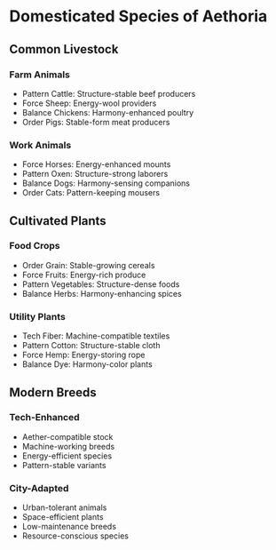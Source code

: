 # Domesticated Species of Aethoria

## Common Livestock

### Farm Animals
- Pattern Cattle: Structure-stable beef producers
- Force Sheep: Energy-wool providers
- Balance Chickens: Harmony-enhanced poultry
- Order Pigs: Stable-form meat producers

### Work Animals
- Force Horses: Energy-enhanced mounts
- Pattern Oxen: Structure-strong laborers
- Balance Dogs: Harmony-sensing companions
- Order Cats: Pattern-keeping mousers

## Cultivated Plants

### Food Crops
- Order Grain: Stable-growing cereals
- Force Fruits: Energy-rich produce
- Pattern Vegetables: Structure-dense foods
- Balance Herbs: Harmony-enhancing spices

### Utility Plants
- Tech Fiber: Machine-compatible textiles
- Pattern Cotton: Structure-stable cloth
- Force Hemp: Energy-storing rope
- Balance Dye: Harmony-color plants

## Modern Breeds

### Tech-Enhanced
- Aether-compatible stock
- Machine-working breeds
- Energy-efficient species
- Pattern-stable variants

### City-Adapted
- Urban-tolerant animals
- Space-efficient plants
- Low-maintenance breeds
- Resource-conscious species
